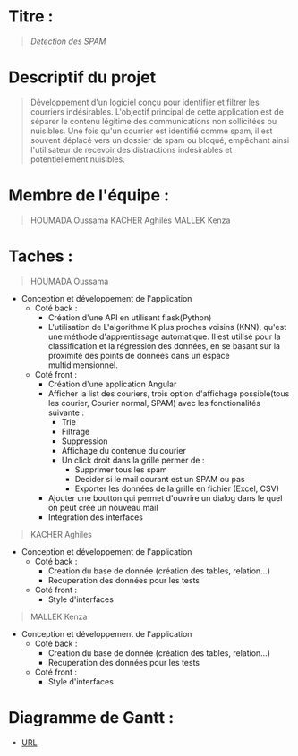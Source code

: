 # Titre : 
>_Detection des SPAM_
# Descriptif du projet
>Développement d'un logiciel conçu pour identifier et filtrer les courriers indésirables. L'objectif principal de cette application est de séparer le contenu légitime des communications non sollicitées ou nuisibles. Une fois qu'un courrier est identifié comme spam, il est souvent déplacé vers un dossier de spam ou bloqué, empêchant ainsi l'utilisateur de recevoir des distractions indésirables et potentiellement nuisibles.

# Membre de l'équipe : 
> HOUMADA Oussama
> KACHER Aghiles
> MALLEK Kenza

# Taches :
> HOUMADA Oussama 
* Conception et développement de l'application
    + Coté back : 
        * Création d'une API en utilisant flask(Python)
        * L'utilisation de L'algorithme K plus proches voisins (KNN), qu'est une méthode d'apprentissage        automatique. Il est utilisé pour la classification et la régression des données, en se basant sur la proximité des points de données dans un espace multidimensionnel.
    + Coté front :
        * Création d'une application Angular
        * Afficher la list des couriers, trois option d'affichage possible(tous les courier, Courier normal, SPAM) avec les fonctionalités suivante : 
            * Trie
            * Filtrage
            * Suppression
            * Affichage du contenue du courier
            * Un click droit dans la grille permer de : 
                - Supprimer tous les spam
                - Decider si le mail courant est un SPAM ou pas
                - Exporter les données de la grille en fichier (Excel, CSV)
        * Ajouter une boutton qui permet d'ouvrire un dialog dans le quel on peut crée un nouveau mail
        * Integration des interfaces
> KACHER Aghiles
* Conception et développement de l'application
    + Coté back :
        * Creation du base de donnée (création des tables, relation...)
        * Recuperation des données pour les tests
    + Coté front :
        * Style d'interfaces
> MALLEK Kenza
* Conception et développement de l'application
    + Coté back :
        * Creation du base de donnée (création des tables, relation...)
        * Recuperation des données pour les tests
    + Coté front :
        * Style d'interfaces

# Diagramme de Gantt :
* [URL](https://docs.google.com/spreadsheets/d/e/2PACX-1vQNUycuxxUXHO7hyLsknVPTXSqUuOJ9oKH6HAsavWRa2EbRrsSJgllFVU7PgmPpIUm5JBPVHuhpol3d/pubhtml)
